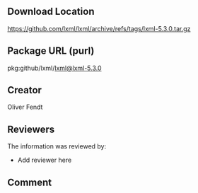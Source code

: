 ## Download Location

https://github.com/lxml/lxml/archive/refs/tags/lxml-5.3.0.tar.gz

## Package URL (purl)

pkg:github/lxml/lxml@lxml-5.3.0

## Creator

Oliver Fendt

## Reviewers

The information was reviewed by:

* Add reviewer here

## Comment

